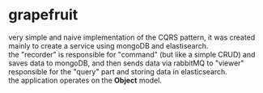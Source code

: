 # grapefruit

very simple and naive implementation of the CQRS pattern, it was created mainly to create a service using mongoDB and elastisearch.  
the "recorder" is responsible for "command" (but like a simple CRUD) and saves data to mongoDB, and then sends data via rabbitMQ to "viewer" responsible for the "query" part and storing data in elasticsearch.   
the application operates on the **Object** model.